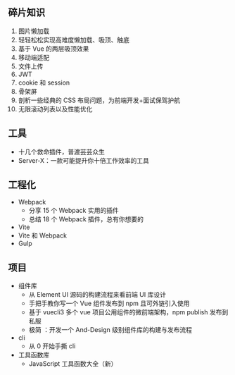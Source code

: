 ## 碎片知识

1. 图片懒加载
2. 轻轻松松实现高难度懒加载、吸顶、触底
3. 基于 Vue 的两层吸顶效果
4. 移动端适配
5. 文件上传
6. JWT
7. cookie 和 session
8. 骨架屏
9. 剖析一些经典的 CSS 布局问题，为前端开发+面试保驾护航
10. 无限滚动列表以及性能优化

## 工具

- 十几个救命插件，普渡芸芸众生
- Server-X：一款可能提升你十倍工作效率的工具

## 工程化

- Webpack
  - 分享 15 个 Webpack 实用的插件
  - 总结 18 个 Webpack 插件，总有你想要的
- Vite
- Vite 和 Webpack
- Gulp

## 项目

- 组件库
  - 从 Element UI 源码的构建流程来看前端 UI 库设计
  - 手把手教你写一个 Vue 组件发布到 npm 且可外链引入使用
  - 基于 vuecli3 多个 vue 项目公用组件的微前端架构，npm publish 发布到私服
  - 极简 ：开发一个 And-Design 级别组件库的构建与发布流程
- cli
  - 从 0 开始手撕 cli
- 工具函数库
  - JavaScript 工具函数大全（新）
